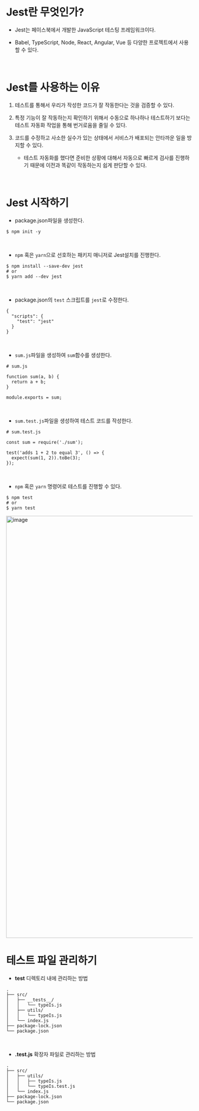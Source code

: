 # Jest란 무엇인가?

- Jest는 페이스북에서 개발한 JavaScript 테스팅 프레임워크이다.

- Babel, TypeScript, Node, React, Angular, Vue 등 다양한 프로젝트에서 사용할 수 있다.

<br>

# Jest를 사용하는 이유

1.  테스트를 통해서 우리가 작성한 코드가 잘 작동한다는 것을 검증할 수 있다.
2.  특정 기능이 잘 작동하는지 확인하기 위해서 수동으로 하나하나 테스트하기 보다는 테스트 자동화 작업을 통해 번거로움을 줄일 수 있다.
3.  코드를 수정하고 사소한 실수가 있는 상태에서 서비스가 배포되는 안타까운 일을 방지할 수 있다.

    - 테스트 자동화를 했다면 준비한 상황에 대해서 자동으로 빠르게 검사를 진행하기 때문에 이전과 똑같이 작동하는지 쉽게 판단할 수 있다.

<br>

# Jest 시작하기

- package.json파일을 생성한다.

```
$ npm init -y
```

<br>

- `npm` 혹은 `yarn`으로 선호하는 패키지 매니저로 Jest설치를 진행한다.

```
$ npm install --save-dev jest
# or
$ yarn add --dev jest
```

<br>

- package.json의 `test` 스크립트를 `jest`로 수정한다.

```
{
  "scripts": {
    "test": "jest"
  }
}
```

<br>

- `sum.js`파일을 생성하여 `sum`함수를 생성한다.

```
# sum.js

function sum(a, b) {
  return a + b;
}

module.exports = sum;
```

<br>

- `sum.test.js`파일을 생성하여 테스트 코드를 작성한다.

```
# sum.test.js

const sum = require('./sum');

test('adds 1 + 2 to equal 3', () => {
  expect(sum(1, 2)).toBe(3);
});
```

<br>

- `npm` 혹은 `yarn` 명령어로 테스트를 진행할 수 있다.

```
$ npm test
# or
$ yarn test
```

<img width="1138" alt="image" src="https://user-images.githubusercontent.com/96946274/204149215-738b5cb8-234d-433c-b2cf-ec259b9f48f3.png">

<br>

# 테스트 파일 관리하기

- **test** 디렉토리 내에 관리하는 방법

```
.
├── src/
│   ├── __tests__/
│   │   └── typeIs.js
│   ├── utils/
│   │   └── typeIs.js
│   └── index.js
├── package-lock.json
└── package.json
```

<br>

- **.test.js** 확장자 파일로 관리하는 방법

```
.
├── src/
│   ├── utils/
│   │   ├── typeIs.js
│   │   └── typeIs.test.js
│   └── index.js
├── package-lock.json
└── package.json
```
